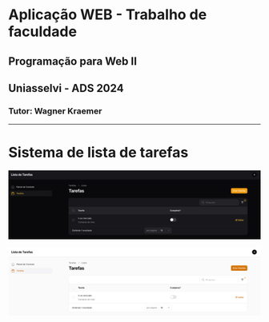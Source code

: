 # Aplicação WEB - Trabalho de faculdade

## Programação para Web II
## Uniasselvi - ADS 2024
### Tutor: Wagner Kraemer

---

# Sistema de lista de tarefas

![img.png](img.png)

![img_1.png](img_1.png)
